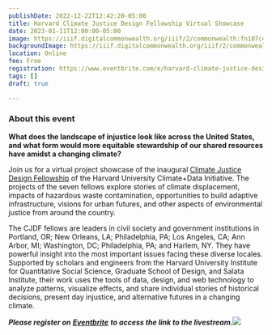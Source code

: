 ```yaml
---
publishDate: 2022-12-22T12:42:20-05:00
title: Harvard Climate Justice Design Fellowship Virtual Showcase
date: 2023-01-11T12:00:00-05:00
image: https://iiif.digitalcommonwealth.org/iiif/2/commonwealth:fn107c409/1100,1971,3517,1858/full/0/default.jpg
backgroundImage: https://iiif.digitalcommonwealth.org/iiif/2/commonwealth:fn107c409/1100,1971,3517,1858/full/0/default.jpg
location: Online
fee: Free
registration: https://www.eventbrite.com/e/harvard-climate-justice-design-fellowship-virtual-showcase-tickets-495251850617
tags: []
draft: true

---
```

### About this event

**What does the landscape of injustice look like across the United States, and what form would more equitable stewardship of our shared resources have amidst a changing climate?**

Join us for a virtual project showcase of the inaugural [Climate Justice Design Fellowship](https://projects.iq.harvard.edu/climatefellowship/home) of the Harvard University Climate+Data Initiative. The projects of the seven fellows explore stories of climate displacement, impacts of hazardous waste contamination, opportunities to build adaptive infrastructure, visions for urban futures, and other aspects of environmental justice from around the country.

The CJDF fellows are leaders in civil society and government institutions in Portland, OR; New Orleans, LA; Philadelphia, PA; Los Angeles, CA; Ann Arbor, MI; Washington, DC; Philadelphia, PA; and Harlem, NY. They have powerful insight into the most important issues facing these diverse locales. Supported by scholars and engineers from the Harvard University Institute for Quantitative Social Science, Graduate School of Design, and Salata Institute, their work uses the tools of data, design, and web technology to analyze patterns, visualize effects, and share individual stories of historical decisions, present day injustice, and alternative futures in a changing climate.

**_Please register on_** [**_Eventbrite_**](https://www.eventbrite.com/e/harvard-climate-justice-design-fellowship-virtual-showcase-tickets-495251850617) **_to access the link to the livestream._**![](/uploads/2022-12-22/asset_5.png)